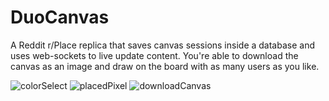 # DuoCanvas
A Reddit r/Place replica that saves canvas sessions inside a database and uses web-sockets to live update content.
You're able to download the canvas as an image and draw on the board with as many users as you like.

![colorSelect](https://iili.io/23Pfvbj.png)
![placedPixel](https://iili.io/23PfSzx.png)
![downloadCanvas](https://iili.io/23PfUWQ.png)
